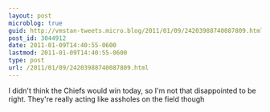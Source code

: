 ```yaml
---
layout: post
microblog: true
guid: http://vmstan-tweets.micro.blog/2011/01/09/24203988740087809.html
post_id: 3044912
date: 2011-01-09T14:40:55-0600
lastmod: 2011-01-09T14:40:55-0600
type: post
url: /2011/01/09/24203988740087809.html
---
```

I didn't think the Chiefs would win today, so I'm not that disappointed to be right. They're really acting like assholes on the field though
